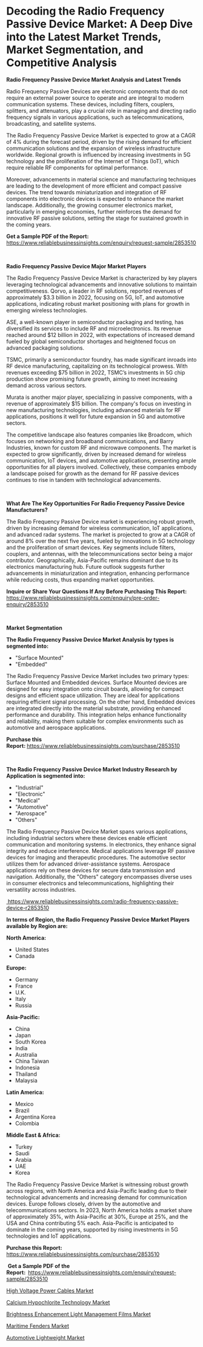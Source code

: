 <p><h1>Decoding the Radio Frequency Passive Device Market: A Deep Dive into the Latest Market Trends, Market Segmentation, and Competitive Analysis</h1></p><p><strong>Radio Frequency Passive Device Market Analysis and Latest Trends</strong></p>
<p><p>Radio Frequency Passive Devices are electronic components that do not require an external power source to operate and are integral to modern communication systems. These devices, including filters, couplers, splitters, and attenuators, play a crucial role in managing and directing radio frequency signals in various applications, such as telecommunications, broadcasting, and satellite systems.</p><p>The Radio Frequency Passive Device Market is expected to grow at a CAGR of 4% during the forecast period, driven by the rising demand for efficient communication solutions and the expansion of wireless infrastructure worldwide. Regional growth is influenced by increasing investments in 5G technology and the proliferation of the Internet of Things (IoT), which require reliable RF components for optimal performance.</p><p>Moreover, advancements in material science and manufacturing techniques are leading to the development of more efficient and compact passive devices. The trend towards miniaturization and integration of RF components into electronic devices is expected to enhance the market landscape. Additionally, the growing consumer electronics market, particularly in emerging economies, further reinforces the demand for innovative RF passive solutions, setting the stage for sustained growth in the coming years.</p></p>
<p><strong>Get a Sample PDF of the Report:&nbsp;</strong> <a href="https://www.reliablebusinessinsights.com/enquiry/request-sample/2853510?utm_campaign=84&utm_medium=2&utm_source=Github&utm_content=ia&utm_term=12032025&utm_id=radio-frequency-passive-device">https://www.reliablebusinessinsights.com/enquiry/request-sample/2853510</a></p>
<p>&nbsp;</p>
<p><strong>Radio Frequency Passive Device Major Market Players</strong></p>
<p><p>The Radio Frequency Passive Device Market is characterized by key players leveraging technological advancements and innovative solutions to maintain competitiveness. Qorvo, a leader in RF solutions, reported revenues of approximately $3.3 billion in 2022, focusing on 5G, IoT, and automotive applications, indicating robust market positioning with plans for growth in emerging wireless technologies.</p><p>ASE, a well-known player in semiconductor packaging and testing, has diversified its services to include RF and microelectronics. Its revenue reached around $12 billion in 2022, with expectations of increased demand fueled by global semiconductor shortages and heightened focus on advanced packaging solutions.</p><p>TSMC, primarily a semiconductor foundry, has made significant inroads into RF device manufacturing, capitalizing on its technological prowess. With revenues exceeding $75 billion in 2022, TSMC’s investments in 5G chip production show promising future growth, aiming to meet increasing demand across various sectors.</p><p>Murata is another major player, specializing in passive components, with a revenue of approximately $15 billion. The company's focus on investing in new manufacturing technologies, including advanced materials for RF applications, positions it well for future expansion in 5G and automotive sectors.</p><p>The competitive landscape also features companies like Broadcom, which focuses on networking and broadband communications, and Barry Industries, known for custom RF and microwave components. The market is expected to grow significantly, driven by increased demand for wireless communication, IoT devices, and automotive applications, presenting ample opportunities for all players involved. Collectively, these companies embody a landscape poised for growth as the demand for RF passive devices continues to rise in tandem with technological advancements.</p></p>
<p>&nbsp;</p>
<p><strong>What Are The Key Opportunities For Radio Frequency Passive Device Manufacturers?</strong></p>
<p><p>The Radio Frequency Passive Device market is experiencing robust growth, driven by increasing demand for wireless communication, IoT applications, and advanced radar systems. The market is projected to grow at a CAGR of around 8% over the next five years, fueled by innovations in 5G technology and the proliferation of smart devices. Key segments include filters, couplers, and antennas, with the telecommunications sector being a major contributor. Geographically, Asia-Pacific remains dominant due to its electronics manufacturing hub. Future outlook suggests further advancements in miniaturization and integration, enhancing performance while reducing costs, thus expanding market opportunities.</p></p>
<p><strong>Inquire or Share Your Questions If Any Before Purchasing This Report:</strong> <a href="https://www.reliablebusinessinsights.com/enquiry/pre-order-enquiry/2853510?utm_campaign=84&utm_medium=2&utm_source=Github&utm_content=ia&utm_term=12032025&utm_id=radio-frequency-passive-device">https://www.reliablebusinessinsights.com/enquiry/pre-order-enquiry/2853510</a></p>
<p>&nbsp;</p>
<p><strong>Market Segmentation</strong></p>
<p><strong>The Radio Frequency Passive Device Market Analysis by types is segmented into:</strong></p>
<p><ul><li>"Surface Mounted"</li><li>"Embedded"</li></ul></p>
<p><p>The Radio Frequency Passive Device Market includes two primary types: Surface Mounted and Embedded devices. Surface Mounted devices are designed for easy integration onto circuit boards, allowing for compact designs and efficient space utilization. They are ideal for applications requiring efficient signal processing. On the other hand, Embedded devices are integrated directly into the material substrate, providing enhanced performance and durability. This integration helps enhance functionality and reliability, making them suitable for complex environments such as automotive and aerospace applications.</p></p>
<p><strong>Purchase this Report:&nbsp;</strong><a href="https://www.reliablebusinessinsights.com/purchase/2853510?utm_campaign=84&utm_medium=2&utm_source=Github&utm_content=ia&utm_term=12032025&utm_id=radio-frequency-passive-device">https://www.reliablebusinessinsights.com/purchase/2853510</a></p>
<p>&nbsp;</p>
<p><strong>The Radio Frequency Passive Device Market Industry Research by Application is segmented into:</strong></p>
<p><ul><li>"Industrial"</li><li>"Electronic"</li><li>"Medical"</li><li>"Automotive"</li><li>"Aerospace"</li><li>"Others"</li></ul></p>
<p><p>The Radio Frequency Passive Device Market spans various applications, including industrial sectors where these devices enable efficient communication and monitoring systems. In electronics, they enhance signal integrity and reduce interference. Medical applications leverage RF passive devices for imaging and therapeutic procedures. The automotive sector utilizes them for advanced driver-assistance systems. Aerospace applications rely on these devices for secure data transmission and navigation. Additionally, the "Others" category encompasses diverse uses in consumer electronics and telecommunications, highlighting their versatility across industries.</p></p>
<p><a href="https://www.reliablebusinessinsights.com/radio-frequency-passive-device-r2853510?utm_campaign=84&utm_medium=2&utm_source=Github&utm_content=ia&utm_term=12032025&utm_id=radio-frequency-passive-device">&nbsp;https://www.reliablebusinessinsights.com/radio-frequency-passive-device-r2853510</a></p>
<p><strong>In terms of Region, the Radio Frequency Passive Device Market Players available by Region are:</strong></p>
<p>
    <p> <strong> North America: </strong>
        <ul>
            <li>United States</li>
            <li>Canada</li>
        </ul>
        </p> 
    <p> <strong> Europe: </strong>
        <ul>
            <li>Germany</li>
            <li>France</li>
            <li>U.K.</li>
            <li>Italy</li>
            <li>Russia</li>
        </ul>
        </p> 
    <p> <strong> Asia-Pacific: </strong>
        <ul>
            <li>China</li>
            <li>Japan</li>
            <li>South Korea</li>
            <li>India</li>
            <li>Australia</li>
            <li>China Taiwan</li>
            <li>Indonesia</li>
            <li>Thailand</li>
            <li>Malaysia</li>
        </ul>
        </p> 
    <p> <strong> Latin America: </strong>
        <ul>
            <li>Mexico</li>
            <li>Brazil</li>
            <li>Argentina Korea</li>
            <li>Colombia</li>
        </ul>
        </p> 
    <p> <strong> Middle East & Africa: </strong>
        <ul>
            <li>Turkey</li>
            <li>Saudi</li>
            <li>Arabia</li>
            <li>UAE</li>
            <li>Korea</li>
        </ul>
    </p>
    </p>
<p><p>The Radio Frequency Passive Device Market is witnessing robust growth across regions, with North America and Asia-Pacific leading due to their technological advancements and increasing demand for communication devices. Europe follows closely, driven by the automotive and telecommunications sectors. In 2023, North America holds a market share of approximately 35%, with Asia-Pacific at 30%, Europe at 25%, and the USA and China contributing 5% each. Asia-Pacific is anticipated to dominate in the coming years, supported by rising investments in 5G technologies and IoT applications.</p></p>
<p><strong>Purchase this Report: </strong><a href="https://www.reliablebusinessinsights.com/purchase/2853510?utm_campaign=84&utm_medium=2&utm_source=Github&utm_content=ia&utm_term=12032025&utm_id=radio-frequency-passive-device">https://www.reliablebusinessinsights.com/purchase/2853510</a></p>
<p>&nbsp;<strong>Get a Sample PDF of the Report:&nbsp;&nbsp;</strong><a href="https://www.reliablebusinessinsights.com/enquiry/request-sample/2853510?utm_campaign=84&utm_medium=2&utm_source=Github&utm_content=ia&utm_term=12032025&utm_id=radio-frequency-passive-device">https://www.reliablebusinessinsights.com/enquiry/request-sample/2853510</a></p>
<p><strong></strong></p>
<p><p><a href="https://github.com/tahjaylestro/Market-Research-Report-List-1/blob/main/high-voltage-power-cables-market.md?utm_campaign=84&utm_medium=2&utm_source=Github&utm_content=ia&utm_term=12032025&utm_id=radio-frequency-passive-device">High Voltage Power Cables Market</a></p><p><a href="https://github.com/tentandyik/Market-Research-Report-List-1/blob/main/calcium-hypochlorite-technology-market.md?utm_campaign=84&utm_medium=2&utm_source=Github&utm_content=ia&utm_term=12032025&utm_id=radio-frequency-passive-device">Calcium Hypochlorite Technology Market</a></p><p><a href="https://github.com/mismannely/Market-Research-Report-List-1/blob/main/brightness-enhancement-light-management-films-market.md?utm_campaign=84&utm_medium=2&utm_source=Github&utm_content=ia&utm_term=12032025&utm_id=radio-frequency-passive-device">Brightness Enhancement Light Management Films Market</a></p><p><a href="https://github.com/ishikodehira/Market-Research-Report-List-1/blob/main/maritime-fenders-market.md?utm_campaign=84&utm_medium=2&utm_source=Github&utm_content=ia&utm_term=12032025&utm_id=radio-frequency-passive-device">Maritime Fenders Market</a></p><p><a href="https://github.com/klenaestien23/Market-Research-Report-List-1/blob/main/automotive-lightweight-market.md?utm_campaign=84&utm_medium=2&utm_source=Github&utm_content=ia&utm_term=12032025&utm_id=radio-frequency-passive-device">Automotive Lightweight Market</a></p></p>